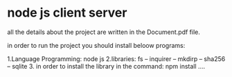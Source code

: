# node js client server

all the details about the project are written in the Document.pdf file.

in order to run the project you should install beloow programs:

1.Language Programming: node js 2.libraries: fs – inquirer – mkdirp – sha256 – sqlite
3. in order to install the library in the command: npm install ....
